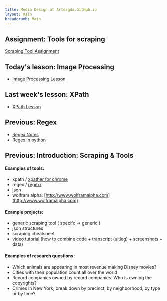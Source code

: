 ```yaml
---
title: Media Design at Artezgda.GitHub.io
layout: main
breadcrumb: Main
---
```


## Assignment: Tools for scraping

[Scraping Tool Assignment](https://github.com/ArtezGDA/Course-Material/tree/master/ScrapingTool.md)

## Today's lesson: Image Processing

- [Image Processing Lesson](https://github.com/ArtezGDA/Course-Material/tree/master/Advanced/image-processing)

## Last week's lesson: XPath

- [XPath Lesson](https://github.com/ArtezGDA/Course-Material/tree/master/Lesson_07_Scraping_with_Xpath.md)

## Previous: Regex

- [Regex Notes](https://github.com/ArtezGDA/Course-Material/tree/master/Lesson_08_Regex.md)
- [Regex in python](https://github.com/ArtezGDA/Course-Material/tree/master/Advanced/regex/README.md)

## Previous: Introduction: Scraping & Tools

#### Examples of tools:

- xpath / [xpather for chrome](https://chrome.google.com/webstore/detail/xpather/gabekepgockchhemajjahpchlnkadiac?hl=en)
- regex / [regexr](http://regexr.com)
- json
- wolfram alpha: [http://www.wolframalpha.com](http://www.wolframalpha.com)

#### Example projects:

- generic scraping tool ( specifc -> generic )
- json structures
- scraping cheatsheet
- video tutorial (how to combine code + transcript (uitleg) + screenshots + data)

#### Examples of research questions:

- Which animals are appearing in most revenue making Disney movies?
- Cities with their population count all over the world
- Record companies owned by record companies. Who is owning the copyrights?
- Crimes in New York, break down by precinct, by neighborhood, by type or by time?